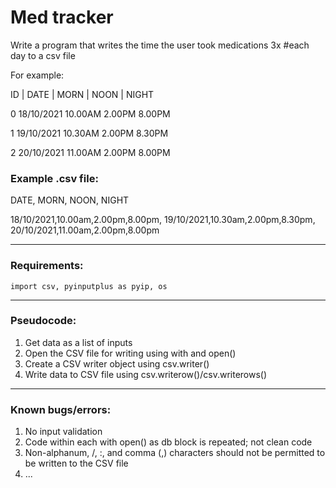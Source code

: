 # Med tracker
Write a program that writes the time the user took medications 3x #each day to a csv file

For example:

ID	|	DATE	|	MORN	|	NOON	|	NIGHT
 
0	  18/10/2021		10.00AM		2.00PM		8.00PM
 
1	     19/10/2021         10.30AM         2.00PM          8.30PM
  
2         20/10/2021         11.00AM		2.00PM		8.00PM

### Example .csv file:

DATE, MORN, NOON, NIGHT

18/10/2021,10.00am,2.00pm,8.00pm,
19/10/2021,10.30am,2.00pm,8.30pm,
20/10/2021,11.00am,2.00pm,8.00pm


--------------------------------------------------------------
### Requirements: 

`import csv, pyinputplus as pyip, os`


--------------------------------------------------------------
### Pseudocode:
1. Get data as a list of inputs
2. Open the CSV file for writing using with and open()
3. Create a CSV writer object using csv.writer()
4. Write data to CSV file using csv.writerow()/csv.writerows()

--------------------------------------------------------------
### Known bugs/errors:
1. No input validation
2. Code within each with open() as db block is repeated; not clean code
3. Non-alphanum, /, :, and comma (,) characters should not be permitted to be written to the CSV file
4. ...
